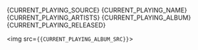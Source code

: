 {CURRENT_PLAYING_SOURCE}
{CURRENT_PLAYING_NAME}
{CURRENT_PLAYING_ARTISTS}
{CURRENT_PLAYING_ALBUM}
{CURRENT_PLAYING_RELEASED}

<img src=`{{CURRENT_PLAYING_ALBUM_SRC}}`>
